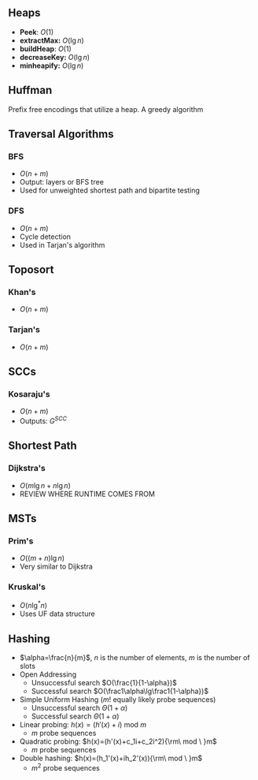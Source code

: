 ## Heaps

- **Peek**: $O(1)$
- **extractMax:** $O(\lg n)$
- **buildHeap**: $O(1)$
- **decreaseKey:** $O(\lg n)$
- **minheapify:** $O(\lg n)$

## Huffman

Prefix free encodings that utilize a heap. A greedy algorithm

## Traversal Algorithms

### BFS
- $O(n+m)$
- Output: layers or BFS tree
- Used for unweighted shortest path and bipartite testing

### DFS
- $O(n+m)$
- Cycle detection
- Used in Tarjan's algorithm

## Toposort

### Khan's
- $O(n+m)$

### Tarjan's
- $O(n+m)$

## SCCs

### Kosaraju's
- $O(n+m)$
- Outputs: $G^{SCC}$

## Shortest Path

### Dijkstra's
- $O(m\lg n+n\lg n)$
- REVIEW WHERE RUNTIME COMES FROM

## MSTs

### Prim's
- $O((m+n)\lg n)$
- Very similar to Dijkstra

### Kruskal's
- $O(n\lg^*n)$
- Uses UF data structure

## Hashing
- $\alpha=\frac{n}{m}$, $n$ is the number of elements, $m$ is the number of slots
- Open Addressing
	- Unsuccessful search $O(\frac{1}{1-\alpha})$
	- Successful search $O(\frac1\alpha\lg\frac1{1-\alpha})$
- Simple Uniform Hashing ($m!$ equally likely probe sequences)
	- Unsuccessful search $\Theta(1+\alpha)$
	- Successful search $\Theta(1+\alpha)$
- Linear probing: $h(x)=(h'(x)+i)\mathrm{\ mod\ }m$
	- $m$ probe sequences
- Quadratic probing: $h(x)=(h'(x)+c_1i+c_2i^2){\rm\ mod \ }m$
	- $m$ probe sequences
- Double hashing: $h(x)=(h_1'(x)+ih_2'(x)){\rm\ mod \ }m$
	- $m^2$ probe sequences

